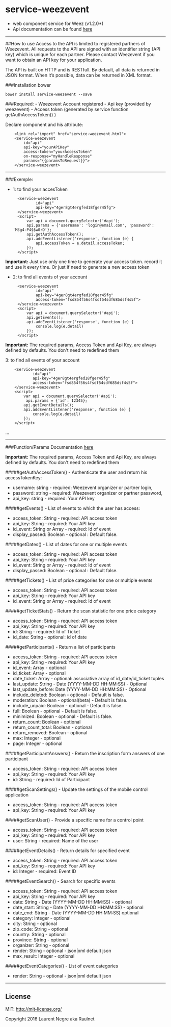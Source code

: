 # service-weezevent
- web component service for Weez (v1.2.0*)
- Api documentation can be found [here](https://api.weezevent.com/)

***

##How to use
Access to the API is limited to registered partners of Weezevent. All requests to the API are signed with an identifier string (API key) which is unique for each partner. Please contact Weezevent if you want to obtain an API key for your application.

The API is built on HTTP and is RESTfull. By default, all data is returned in JSON format. When it’s possible, data can be returned in XML format.

###Installation
bower
        
    bower install service-weezevent --save

###Required:
    - Weezevent Account registered
    - Api key (provided by weezevent)
    - Access token (generated by service function getAuthAccessToken() )
    

Declare component and his attribute:

        <link rel="import" href="service-weezevent.html">
        <service-weezevent
            id="api"
            api-key="yourAPiKey"
            access-token="yourAccessToken"
            on-response="myHandleResponse"
            params="{{paramsToRequest}}">
        </service-weezevent>
***     
   
###Exemple:      
- 1: to find your accesToken

        <service-weezevent
                id="api"
                api-key="4ger8gt4ergfed18fger45fg">
        </service-weezevent>
        <script>
            var api = document.querySelector('#api');
            api.params = {'username': 'login@email.com', 'password': 'M3g4-P4$$w0rD'};
            api.getAuthAccessToken();
            api.addEventListener('response', function (e) {
                api.accessToken = e.detail.accessToken;
            });
        </script>
     
**Important:** Just use only one time to generate your access token. record it and use it every time. Or just if need to generate a new access token
    
- 2: to find all events of your account

        <service-weezevent
                id="api"
                api-key="4ger8gt4ergfed18fger45fg"
                access-token="fsd854f56s4fsdf54sdf685dsf4s5f">
        </service-weezevent>
        <script>
            var api = document.querySelector('#api');
            api.getEvents();
            api.addEventListener('response', function (e) {
                console.log(e.detail)
            });
        </script>
**Important:** The required params, Access Token and Api Key, are always defined by defaults. You don't need to redefined them
 
3: to find all events of your account

        <service-weezevent
                id="api"
                api-key="4ger8gt4ergfed18fger45fg"
                access-token="fsd854f56s4fsdf54sdf685dsf4s5f">
        </service-weezevent>
        <script>
            var api = document.querySelector('#api');
             api.params = {'id': 12345};
            api.getEventDetails();
            api.addEventListener('response', function (e) {
                console.log(e.detail)
            });
        </script>
...        
***        
###Function/Params
Documentation [here](https://api.weezevent.com/)

**Important:** The required params, Access Token and Api Key, are always defined by defaults. You don't need to redefined them
                                                 
#####getAuthAccessToken() -  Authenticate the user and return his accessTokenKey:   
*   username: string - required: Weezevent organizer or partner login,
*   password: string - required: Weezevent organizer or partner password,
*   api_key: string - required: Your API key

#####getEvents() - List of events to which the user has access:
*   access_token: String - required: API access token
*   api_key: String - required: Your API key
*   id_event: String or Array - required: Id of event
*   display_passed: Boolean - optional : Default false.

#####getDates() - List of dates for one or multiple events
*   access_token: String - required: API access token
*   api_key: String - required: Your API key
*   id_event: String or Array - required: Id of event
*   display_passed: Boolean - optional : Default false.

#####getTickets() - List of price categories for one or multiple events
*   access_token: String - required: API access token
*   api_key: String - required: Your API key
*   id_event: String or Array - required: Id of event

#####getTicketStats() - Return the scan statistic for one price category
*   access_token: String - required: API access token
*   api_key: String - required: Your API key
*   id: String - required: Id of Ticket
*   id_date: String - optional: id of date

#####getParticipants() - Return a list of participants
*   access_token: String - required: API access token
*   api_key: String - required: Your API key
*   id_event: Array - optional
*   id_ticket: Array - optional
*   date_ticket:	Array - optional: associative array of id_date/id_ticket tuples
*   last_update:	String - Date (YYYY-MM-DD HH:MM:SS) - Optional
*   last_update_before:	Date (YYYY-MM-DD HH:MM:SS) - Optional
*   include_deleted:	Boolean - optional - Default is false.
*   moderation: Boolean - optional(beta) - Default is false.
*   include_unpaid: Boolean - optional - Default is false.
*   full: Boolean - optional - Default is false.
*   minimized: Boolean - optional - Default is false.
*   return_count: Boolean - optional
*   return_count_total: Boolean - optional
*   return_removed: Boolean - optional
*   max: Integer - optional
*   page: Integer - optional

#####getParticipantAnswers() - Return the inscription form answers of one participant
*   access_token: String - required: API access token
*   api_key: String - required: Your API key
*   id: String - required: Id of Participant

#####getScanSettings() - Update the settings of the mobile control application
*   access_token: String - required: API access token
*   api_key: String - required: Your API key
                   
#####getScanUser() - Provide a specific name for a control point
*   access_token: String - required: API access token
*   api_key: String - required: Your API key
*   user: String - required: Name of the user

#####getEventDetails() - Return details for specified event
*   access_token: String - required: API access token
*   api_key: String - required: Your API key
*   id: Integer - required: Event ID

#####getEventSearch() - Search for specific events
*   access_token: String - required: API access token
*   api_key: String - required: Your API key
*   date: String - Date (YYYY-MM-DD HH:MM:SS) - optional
*   date_start: String - Date (YYYY-MM-DD HH:MM:SS) - optional
*   date_end: String - Date (YYYY-MM-DD HH:MM:SS) optional
*   category: Integer - optional
*   city: String - optional
*   zip_code: String - optional
*   country: String - optional
*   province: String - optional
*   organizer:	String - optional
*   render: String - optional - json|xml default json
*   max_result: Integer - optional

#####getEventCategories() - List of event categories
*   render: String - optional - json|xml default json

***

License
-------
MIT: http://mit-license.org/

Copyright 2016 Laurent Negre aka Raulnet
    